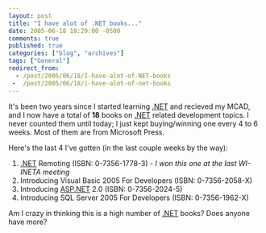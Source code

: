 ```yaml
---
layout: post
title: "I have alot of .NET books..."
date: 2005-06-18 18:29:00 -0500
comments: true
published: true
categories: ["blog", "archives"]
tags: ["General"]
redirect_from: 
  - /post/2005/06/18/I-have-alot-of-NET-books
 -  /post/2005/06/18/i-have-alot-of-net-books
---
```

<!-- more -->
<P>It's been two years since I started learning <A title=.NET href="http://www.microsoft.com/net/" target=_blank>.NET</A> and recieved my MCAD, and I now&nbsp;have a total of <STRONG>18</STRONG> books on <A title=.NET href="http://www.microsoft.com/net/" target=_blank>.NET</A> related&nbsp;development topics. I never counted them until today; I just kept buying/winning one every 4 to 6 weeks. Most of them are from Microsoft Press.</P>
<P>Here's the last 4 I've gotten (in the last couple weeks by the way):</P>
<OL>
<LI><A title=.NET href="http://www.microsoft.com/net/" target=_blank>.NET</A> Remoting (ISBN: 0-7356-1778-3) - <EM>I won this one at the last WI-INETA meeting</EM>
<LI>Introducing Visual Basic 2005 For Developers (ISBN: 0-7356-2058-X) 
<LI>Introducing <A title=ASP.NET href="http://asp.net" target=_blank>ASP.NET</A> 2.0 (ISBN: 0-7356-2024-5) 
<LI>Introducing SQL Server 2005 For Developers (ISBN: 0-7356-1962-X)</LI></OL>
<P>Am I crazy in thinking this is a high number of <A title=.NET href="http://www.microsoft.com/net/" target=_blank>.NET</A> books? Does anyone have more?</P>
